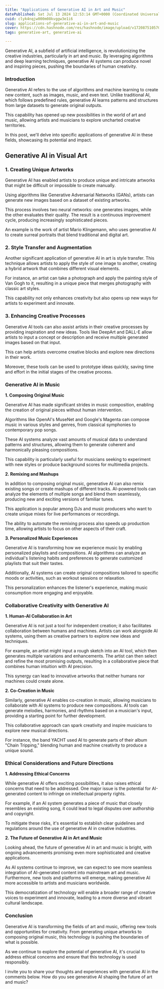 ```yaml
---
title: "Applications of Generative AI in Art and Music"
datePublished: Sat Jul 13 2024 12:53:14 GMT+0000 (Coordinated Universal Time)
cuid: clyk4nqjw000m08kvggw3e1i6
slug: applications-of-generative-ai-in-art-and-music
cover: https://cdn.hashnode.com/res/hashnode/image/upload/v1720875105702/65a3c017-ab71-40d0-9c60-c0fe93963197.jpeg
tags: generative-art, generative-ai

---
```


Generative AI, a subfield of artificial intelligence, is revolutionizing the creative industries, particularly in art and music. By leveraging algorithms and deep learning techniques, generative AI systems can produce novel and inspiring pieces, pushing the boundaries of human creativity.

### Introduction

Generative AI refers to the use of algorithms and machine learning to create new content, such as images, music, and even text. Unlike traditional AI, which follows predefined rules, generative AI learns patterns and structures from large datasets to generate original outputs.

This capability has opened up new possibilities in the world of art and music, allowing artists and musicians to explore uncharted creative territories.

In this post, we'll delve into specific applications of generative AI in these fields, showcasing its potential and impact.

## Generative AI in Visual Art

### **1\. Creating Unique Artworks**

Generative AI has enabled artists to produce unique and intricate artworks that might be difficult or impossible to create manually.

Using algorithms like Generative Adversarial Networks (GANs), artists can generate new images based on a dataset of existing artworks.

This process involves two neural networks: one generates images, while the other evaluates their quality. The result is a continuous improvement cycle, producing increasingly sophisticated pieces.

An example is the work of artist Mario Klingemann, who uses generative AI to create surreal portraits that blend traditional and digital art.

### **2\. Style Transfer and Augmentation**

Another significant application of generative AI in art is style transfer. This technique allows artists to apply the style of one image to another, creating a hybrid artwork that combines different visual elements.

For instance, an artist can take a photograph and apply the painting style of Van Gogh to it, resulting in a unique piece that merges photography with classic art styles.

This capability not only enhances creativity but also opens up new ways for artists to experiment and innovate.

### **3\. Enhancing Creative Processes**

Generative AI tools can also assist artists in their creative processes by providing inspiration and new ideas. Tools like DeepArt and DALL-E allow artists to input a concept or description and receive multiple generated images based on that input.

This can help artists overcome creative blocks and explore new directions in their work.

Moreover, these tools can be used to prototype ideas quickly, saving time and effort in the initial stages of the creative process.

### Generative AI in Music

**1\. Composing Original Music**

Generative AI has made significant strides in music composition, enabling the creation of original pieces without human intervention.

Algorithms like OpenAI's MuseNet and Google's Magenta can compose music in various styles and genres, from classical symphonies to contemporary pop songs.

These AI systems analyze vast amounts of musical data to understand patterns and structures, allowing them to generate coherent and harmonically pleasing compositions.

This capability is particularly useful for musicians seeking to experiment with new styles or produce background scores for multimedia projects.

**2\. Remixing and Mashups**

In addition to composing original music, generative AI can also remix existing songs or create mashups of different tracks. AI-powered tools can analyze the elements of multiple songs and blend them seamlessly, producing new and exciting versions of familiar tunes.

This application is popular among DJs and music producers who want to create unique mixes for live performances or recordings.

The ability to automate the remixing process also speeds up production time, allowing artists to focus on other aspects of their craft.

**3\. Personalized Music Experiences**

Generative AI is transforming how we experience music by enabling personalized playlists and compositions. AI algorithms can analyze an individual's listening habits and preferences to generate customized playlists that suit their tastes.

Additionally, AI systems can create original compositions tailored to specific moods or activities, such as workout sessions or relaxation.

This personalization enhances the listener's experience, making music consumption more engaging and enjoyable.

### Collaborative Creativity with Generative AI

**1\. Human-AI Collaboration in Art**

Generative AI is not just a tool for independent creation; it also facilitates collaboration between humans and machines. Artists can work alongside AI systems, using them as creative partners to explore new ideas and techniques.

For example, an artist might input a rough sketch into an AI tool, which then generates multiple variations and enhancements. The artist can then select and refine the most promising outputs, resulting in a collaborative piece that combines human intuition with AI precision.

This synergy can lead to innovative artworks that neither humans nor machines could create alone.

**2\. Co-Creation in Music**

Similarly, generative AI enables co-creation in music, allowing musicians to collaborate with AI systems to produce new compositions. AI tools can generate melodies, harmonies, and rhythms based on a musician's input, providing a starting point for further development.

This collaborative approach can spark creativity and inspire musicians to explore new musical directions.

For instance, the band YACHT used AI to generate parts of their album "Chain Tripping," blending human and machine creativity to produce a unique sound.

### Ethical Considerations and Future Directions

**1\. Addressing Ethical Concerns**

While generative AI offers exciting possibilities, it also raises ethical concerns that need to be addressed. One major issue is the potential for AI-generated content to infringe on intellectual property rights.

For example, if an AI system generates a piece of music that closely resembles an existing song, it could lead to legal disputes over authorship and copyright.

To mitigate these risks, it's essential to establish clear guidelines and regulations around the use of generative AI in creative industries.

**2\. The Future of Generative AI in Art and Music**

Looking ahead, the future of generative AI in art and music is bright, with ongoing advancements promising even more sophisticated and creative applications.

As AI systems continue to improve, we can expect to see more seamless integration of AI-generated content into mainstream art and music. Furthermore, new tools and platforms will emerge, making generative AI more accessible to artists and musicians worldwide.

This democratization of technology will enable a broader range of creative voices to experiment and innovate, leading to a more diverse and vibrant cultural landscape.

### Conclusion

Generative AI is transforming the fields of art and music, offering new tools and opportunities for creativity. From generating unique artworks to composing original music, this technology is pushing the boundaries of what is possible.

As we continue to explore the potential of generative AI, it's crucial to address ethical concerns and ensure that this technology is used responsibly.

I invite you to share your thoughts and experiences with generative AI in the comments below. How do you see generative AI shaping the future of art and music?